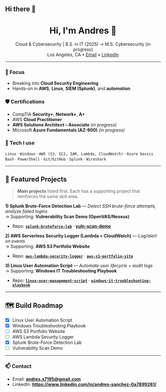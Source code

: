 ## Hi there 👋

<!--
**andresscyber/andresscyber** is a ✨ _special_ ✨ repository because its `README.md` (this file) appears on your GitHub profile.
-->

<!-- Banner / quick intro -->
<h1 align="center">Hi, I'm Andres 👋</h1>
<p align="center">
  Cloud & Cybersecurity | B.S. in IT (2025) → M.S. Cybersecurity (in progress)<br/>
  Los Angeles, CA • <a href="mailto:andres.s7195@gmail.com">Email</a> • <a href="https://www.linkedin.com/in/andres-sanchez-0a7899261/">LinkedIn</a>
</p>

---

### 🧭 Focus
- Breaking into **Cloud Security Engineering**
- Hands-on in **AWS**, **Linux**, **SIEM (Splunk)**, and **automation**

### 🛡️ Certifications
- CompTIA **Security+**, **Network+**, **A+**
- AWS **Cloud Practitioner**
- **AWS Solutions Architect – Associate** *(in progress)*
- Microsoft **Azure Fundamentals (AZ-900)** *(in progress)*

### 🧰 Tech I use
`Linux` · `Windows` · `AWS (S3, EC2, IAM, Lambda, CloudWatch)` · `Azure basics`  
`Bash` · `PowerShell` · `Git/GitHub` · `Splunk` · `Wireshark`

---

## 🚀 Featured Projects
> **Main projects** listed first. Each has a supporting project that reinforces the same skill area.

**1) Splunk Brute-Force Detection Lab** — *Detect SSH brute-force attempts, analyze failed logins*  
→ Supporting: **Vulnerability Scan Demo (OpenVAS/Nessus)**  
- Repo: **[`splunk-bruteforce-lab`](https://github.com/andresscyber/splunk-ssh-bruteforce-lab)** · **[vuln-scan-demo](#)**

**2) AWS Serverless Security Logger (Lambda + CloudWatch)** — *Log/alert on events*  
→ Supporting: **AWS S3 Portfolio Website**  
- Repo: **[`aws-lambda-security-logger`](#)** · **[`aws-s3-portfolio-site`](#)**

**3) Linux User Automation Script** — *Automate user lifecycle + audit logs*  
→ Supporting: **Windows IT Troubleshooting Playbook**  
- Repo: **[`linux-user-management-script`](https://github.com/andresscyber/linux-user-management-script)** · **[`windows-it-troubleshooting-playbook`](#)**

---

## 🗺️ Build Roadmap
- [x] Linux User Automation Script  
- [x] Windows Troubleshooting Playbook  
- [ ] AWS S3 Portfolio Website  
- [ ] AWS Lambda Security Logger  
- [x] Splunk Brute-Force Detection Lab  
- [ ] Vulnerability Scan Demo  

---

### 📫 Contact
- Email: **andres.s7195@gmail.com**
- LinkedIn: **https://www.linkedin.com/in/andres-sanchez-0a7899261/**
